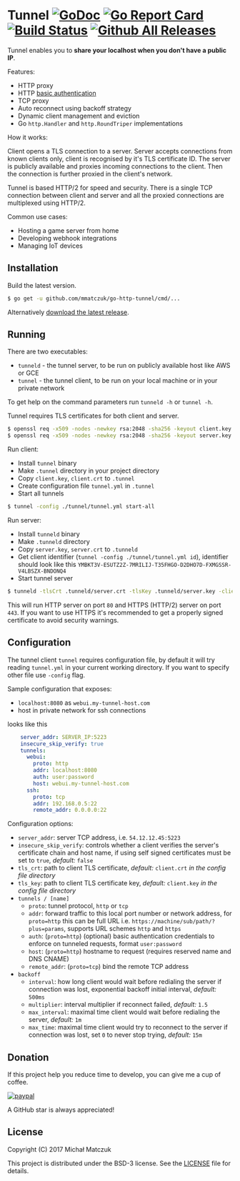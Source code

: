 # Tunnel [![GoDoc](http://img.shields.io/badge/go-documentation-blue.svg)](http://godoc.org/github.com/mmatczuk/go-http-tunnel) [![Go Report Card](https://goreportcard.com/badge/github.com/mmatczuk/go-http-tunnel)](https://goreportcard.com/report/github.com/mmatczuk/go-http-tunnel) [![Build Status](http://img.shields.io/travis/mmatczuk/go-http-tunnel.svg)](https://travis-ci.org/mmatczuk/go-http-tunnel.svg?branch=master) [![Github All Releases](https://img.shields.io/github/downloads/mmatczuk/go-http-tunnel/total.svg)](https://github.com/mmatczuk/go-http-tunnel/releases)

Tunnel enables you to **share your localhost when you don't have a public IP**.

Features:

* HTTP proxy
* HTTP [basic authentication](https://en.wikipedia.org/wiki/Basic_access_authentication)
* TCP proxy
* Auto reconnect using backoff strategy
* Dynamic client management and eviction
* Go `http.Handler` and `http.RoundTriper` implementations

How it works:

Client opens a TLS connection to a server. Server accepts connections from known clients only, client is recognised by it's TLS certificate ID. The server is publicly available and proxies incoming connections to the client. Then the connection is further proxied in the client's network.

Tunnel is based HTTP/2 for speed and security. There is a single TCP connection between client and server and all the proxied connections are multiplexed using HTTP/2. 

Common use cases:

* Hosting a game server from home
* Developing webhook integrations
* Managing IoT devices

## Installation

Build the latest version.

```bash
$ go get -u github.com/mmatczuk/go-http-tunnel/cmd/...
```

Alternatively [download the latest release](https://github.com/mmatczuk/go-http-tunnel/releases/latest). 

## Running

There are two executables:

* `tunneld` - the tunnel server, to be run on publicly available host like AWS or GCE
* `tunnel` - the tunnel client, to be run on your local machine or in your private network

To get help on the command parameters run `tunneld -h` or `tunnel -h`.

Tunnel requires TLS certificates for both client and server.

```bash
$ openssl req -x509 -nodes -newkey rsa:2048 -sha256 -keyout client.key -out client.crt
$ openssl req -x509 -nodes -newkey rsa:2048 -sha256 -keyout server.key -out server.crt
```

Run client:

* Install `tunnel` binary
* Make `.tunnel` directory in your project directory
* Copy `client.key`, `client.crt` to `.tunnel` 
* Create configuration file `tunnel.yml` in `.tunnel`
* Start all tunnels

```bash
$ tunnel -config ./tunnel/tunnel.yml start-all
```

Run server:

* Install `tunneld` binary
* Make `.tunneld` directory
* Copy `server.key`, `server.crt` to `.tunneld`
* Get client identifier (`tunnel -config ./tunnel/tunnel.yml id`), identifier should look like this `YMBKT3V-ESUTZ2Z-7MRILIJ-T35FHGO-D2DHO7D-FXMGSSR-V4LBSZX-BNDONQ4`
* Start tunnel server 

```bash
$ tunneld -tlsCrt .tunneld/server.crt -tlsKey .tunneld/server.key -clients YMBKT3V-ESUTZ2Z-7MRILIJ-T35FHGO-D2DHO7D-FXMGSSR-V4LBSZX-BNDONQ4
``` 

This will run HTTP server on port `80` and HTTPS (HTTP/2) server on port `443`. If you want to use HTTPS it's recommended to get a properly signed certificate to avoid security warnings. 

## Configuration

The tunnel client `tunnel` requires configuration file, by default it will try reading `tunnel.yml` in your current working directory. If you want to specify other file use `-config` flag.

Sample configuration that exposes:

* `localhost:8080` as `webui.my-tunnel-host.com` 
* host in private network for ssh connections

looks like this

```yaml
    server_addr: SERVER_IP:5223
    insecure_skip_verify: true
    tunnels:
      webui:
        proto: http
        addr: localhost:8080
        auth: user:password
        host: webui.my-tunnel-host.com
      ssh:
        proto: tcp
        addr: 192.168.0.5:22
        remote_addr: 0.0.0.0:22
```

Configuration options:

* `server_addr`: server TCP address, i.e. `54.12.12.45:5223`
* `insecure_skip_verify`: controls whether a client verifies the server's certificate chain and host name, if using self signed certificates must be set to `true`, *default:* `false`
* `tls_crt`: path to client TLS certificate, *default:* `client.crt` *in the config file directory*
* `tls_key`: path to client TLS certificate key, *default:* `client.key` *in the config file directory*
*  `tunnels / [name]` 
    * `proto`: tunnel protocol, `http` or `tcp`
    * `addr`: forward traffic to this local port number or network address, for `proto=http` this can be full URL i.e. `https://machine/sub/path/?plus=params`, supports URL schemes `http` and `https`
    * `auth`: (`proto=http`) (optional) basic authentication credentials to enforce on tunneled requests, format `user:password`
    * `host`: (`proto=http`) hostname to request (requires reserved name and DNS CNAME)
    * `remote_addr`: (`proto=tcp`) bind the remote TCP address
* `backoff`
    * `interval`: how long client would wait before redialing the server if connection was lost, exponential backoff initial interval, *default:* `500ms`
    * `multiplier`: interval multiplier if reconnect failed, *default:* `1.5`
    * `max_interval`: maximal time client would wait before redialing the server, *default:* `1m`
    * `max_time`: maximal time client would try to reconnect to the server if connection was lost, set `0` to never stop trying, *default:* `15m`

## Donation

If this project help you reduce time to develop, you can give me a cup of coffee.

[![paypal](https://www.paypalobjects.com/en_US/i/btn/btn_donateCC_LG.gif)](https://www.paypal.com/cgi-bin/webscr?cmd=_donations&business=RMM46NAEY7YZ6&lc=US&item_name=go%2dhttp%2dtunnel&currency_code=USD&bn=PP%2dDonationsBF%3abtn_donateCC_LG%2egif%3aNonHosted)

A GitHub star is always appreciated!

## License

Copyright (C) 2017 Michał Matczuk

This project is distributed under the BSD-3 license. See the [LICENSE](https://github.com/mmatczuk/go-http-tunnel/blob/master/LICENSE) file for details.
